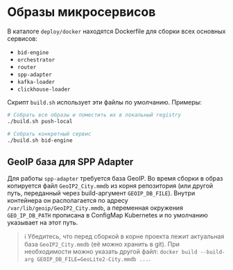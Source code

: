 # Образы микросервисов

В каталоге `deploy/docker` находятся Dockerfile для сборки всех основных сервисов:

- `bid-engine`
- `orchestrator`
- `router`
- `spp-adapter`
- `kafka-loader`
- `clickhouse-loader`

Скрипт `build.sh` использует эти файлы по умолчанию. Примеры:

```bash
# Собрать все образы и поместить их в локальный registry
./build.sh push-local

# Собрать конкретный сервис
./build.sh bid-engine
```

## GeoIP база для SPP Adapter

Для работы `spp-adapter` требуется база GeoIP. Во время сборки в образ копируется файл `GeoIP2_City.mmdb`
из корня репозитория (или другой путь, переданный через build-аргумент `GEOIP_DB_FILE`). Внутри контейнера
он располагается по адресу `/var/lib/geoip/GeoIP2_City.mmdb`, а переменная окружения `GEO_IP_DB_PATH`
прописана в ConfigMap Kubernetes и по умолчанию указывает на этот путь.

> ℹ️ Убедитесь, что перед сборкой в корне проекта лежит актуальная база `GeoIP2_City.mmdb` (её можно хранить в git).
> При необходимости можно указать другой файл: `docker build --build-arg GEOIP_DB_FILE=GeoLite2-City.mmdb ...`.
